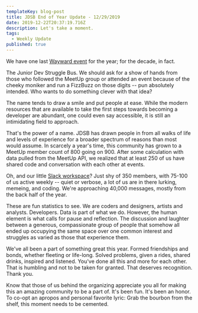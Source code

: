 ```yaml
---
templateKey: blog-post
title: JDSB End of Year Update - 12/29/2019
date: 2019-12-22T20:37:19.716Z
description: Let's take a moment.
tags:
  - Weekly Update
published: true
---
```

We have one last [Wayward event](https://www.meetup.com/The-Junior-Dev-Struggle-Bus/events/ntrxgryzqbnc/) for the year; for the decade, in fact.

The Junior Dev Struggle Bus. We should ask for a show of hands from those who followed the MeetUp group or attended an event because of the cheeky moniker and run a FizzBuzz on those digits -- pun absolutely intended. Who wants to do something clever with that idea?

The name tends to draw a smile and put people at ease. While the modern resources that are available to take the first steps towards becoming a developer are abundant, one could even say accessible, it is still an intimidating field to approach.

That's the power of a name. JDSB has drawn people in from all walks of life and levels of experience for a broader spectrum of reasons than most would assume. In scarcely a year's time, this community has grown to a MeetUp member count of 800 going on 900. After some calculation with data pulled from the MeetUp API, we realized that at least 250 of us have shared code and conversation with each other at events. 

Oh, and our little [Slack workspace](https://www.juniordevstrugglebus.com/slack)? Just shy of 350 members, with 75-100 of us active weekly -- quiet or verbose, a lot of us are in there lurking, memeing, and coding. We're approaching 40,000 messages, mostly from the back half of the year.

These are fun statistics to see. We are coders and designers, artists and analysts. Developers. Data is part of what we do. However, the human element is what calls for pause and reflection. The discussion and laughter between a generous, compassionate group of people that somehow all ended up occupying the same space over one common interest and struggles as varied as those that experience them. 

We've all been a part of something great this year. Formed friendships and bonds, whether fleeting or life-long. Solved problems, given a rides, shared drinks, inspired and listened. You've done all this and more for each other. That is humbling and not to be taken for granted. That deserves recognition. Thank you.

Know that those of us behind the organizing appreciate you all for making this an amazing community to be a part of. It's been fun. It's been an honor. To co-opt an apropos and personal favorite lyric: Grab the bourbon from the shelf, this moment needs to be cemented.
